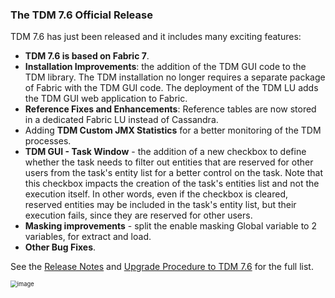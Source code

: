 ### The TDM 7.6 Official Release

TDM 7.6  has just been released and it includes many exciting features:

* **TDM 7.6 is based on Fabric 7**.
* **Installation Improvements**: the addition of the TDM GUI code to the TDM library. The TDM installation no longer requires a separate package of Fabric with the TDM GUI code. The deployment of the TDM LU adds the TDM GUI web application to Fabric.
* **Reference Fixes and Enhancements**: Reference tables are now stored in a dedicated Fabric LU instead of Cassandra.
* Adding **TDM Custom JMX Statistics** for a better monitoring of the TDM processes.
* **TDM GUI - Task Window** - the addition of a new checkbox to define whether the task needs to filter out entities that are reserved for other users from the task's entity list for a better control on the task.  Note that this checkbox impacts the creation of the task's entities list and not the execution itself. In other words, even if the checkbox is cleared, reserved entities may be included in the task's entity list, but their execution fails, since they are reserved for other users. 
* **Masking improvements** -  split the enable masking Global variable to 2 variables, for extract and load.
* **Other Bug Fixes**.

See the [Release Notes](https://support.k2view.com/Academy/Release_Notes_And_Upgrade/TDM-V7.6/TDM_Release_Notes_V7.6.pdf.html) and [Upgrade Procedure to TDM 7.6](https://support.k2view.com/Academy/Release_Notes_And_Upgrade/TDM-V7.6/TDM_Upgrade_Procedure_to_V7.6.pdf.html) for the full list.

<img src="images/img10.png" alt="image" style="zoom: 67%;" />

